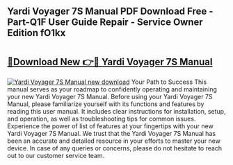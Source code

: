 ## Yardi Voyager 7S Manual PDF Download Free - Part-Q1F User Guide Repair - Service Owner Edition fO1kx

# <h2><a href="http://cf2285.oget.top/?id=Yardi+Voyager+7S+Manual">🔗Download New 👉🔴 Yardi Voyager 7S Manual</a></h2>

[![Yardi Voyager 7S Manual new download](https://i.imgur.com/5g1atiW.png)](http://cf2285.oget.top/?id=Yardi+Voyager+7S+Manual)
Your Path to Success This manual serves as your roadmap to confidently operating and maintaining your new Yardi Voyager 7S Manual. Before using your Yardi Voyager 7S Manual, please familiarize yourself with its functions and features by reading this user manual. It includes clear instructions for installation, setup, and operation, as well as troubleshooting tips for common issues. Experience the power of list of features at your fingertips with your new Yardi Voyager 7S Manual. We trust that the Yardi Voyager 7S Manual has been an accurate and detailed resource in your efforts to master your new device. In case of any queries or concerns, please do not hesitate to reach out to our customer service team.
